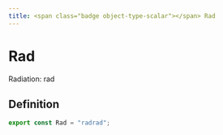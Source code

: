 ```yaml
---
title: <span class="badge object-type-scalar"></span> Rad
---
```

# <span class="badge object-type-scalar"></span> Rad

Radiation: rad

## Definition

```typescript
export const Rad = "radrad";

```
